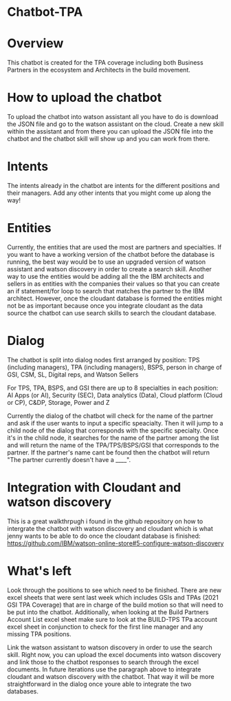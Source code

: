 # Chatbot-TPA


# Overview
This chatbot is created for the TPA coverage including both Business Partners in the ecosystem and Architects in the build movement. 

# How to upload the chatbot
To upload the chatbot into watson assistant all you have to do is download the JSON file and go to the watson assistant on the cloud. Create a new skill within the assistant and from there you can upload the JSON file into the chatbot and the chatbot skill will show up and you can work from there.

# Intents
The intents already in the chatbot are intents for the different positions and their managers. Add any other intents that you might come up along the way! 

# Entities
Currently, the entities that are used the most are partners and specialties. If you want to have a working version of the chatbot before the database is running, the best way would be to use an upgraded version of watson assistant and watson discovery in order to create a search skill. Another way to use the entities would be adding all the the IBM architects and sellers in as entities with the companies their values so that you can create an if statement/for loop to search that matches the partner to the IBM architect. However, once the cloudant database is formed the entities might not be as important because once you integrate cloudant as the data source the chatbot can use search skills to search the cloudant database. 

# Dialog
The chatbot is split into dialog nodes first arranged by position: 
TPS (including managers), TPA (including managers), BSPS, person in charge of GSI, CSM, SL, Digital reps, and Watson Sellers

For TPS, TPA, BSPS, and GSI there are up to 8 specialties in each position: AI Apps (or AI), Security (SEC), Data analytics (Data), Cloud platform (Cloud or CP), C&DP, Storage, Power and Z

Currently the dialog of the chatbot will check for the name of the partner and ask if the user wants to input a specific speacialty. Then it will jump to a child node of the dialog that corresponds with the specific specialty. Once it's in the child node, it searches for the name of the partner among the list and will return the name of the TPA/TPS/BSPS/GSI that corresponds to the partner. If the partner's name cant be found then the chatbot will return "The partner currently doesn't have a ____".

# Integration with Cloudant and watson discovery
This is a great walkthrpugh i found in the github repository on how to intergrate the chatbot with watson discovery and cloudant which is what jenny wants to be able to do once the cloudant database is finished:
https://github.com/IBM/watson-online-store#5-configure-watson-discovery

# What's left 
Look through the positions to see which need to be finished. There are new excel sheets that were sent last week which includes GSIs and TPAs (2021 GSI TPA Coverage) that are in charge of the build motion so that will need to be put into the chatbot. Additionally, when looking at the Build Partners Account List excel sheet make sure to look at the BUILD-TPS TPa account excel sheet in conjunction to check for the first line manager and any missing TPA positions. 

Link the watson assistant to watson discovery in order to use the search skill. Right now, you can upload the excel documents into watson discovery and link those to the chatbot responses to search through the excel documents. In future iterations use the paragraph above to integrate cloudant and watson discovery with the chatbot. That way it will be more straightforward in the dialog once youre able to integrate the two databases.
